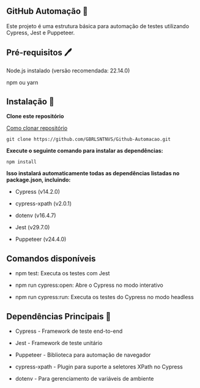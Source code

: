 ## GitHub Automação 🤖
Este projeto é uma estrutura básica para automação de testes utilizando Cypress, Jest e Puppeteer.

## Pré-requisitos 🖊
Node.js instalado (versão recomendada: 22.14.0)

npm ou yarn

## Instalação 🔧 

**Clone este repositório** 

[Como clonar repositório](https://docs.github.com/pt/repositories/creating-and-managing-repositories/cloning-a-repository)

`git clone https://github.com/GBRLSNTNVS/Github-Automacao.git`

**Execute o seguinte comando para instalar as dependências:**

`npm install`

**Isso instalará automaticamente todas as dependências listadas no package.json, incluindo:**

- Cypress (v14.2.0)

- cypress-xpath (v2.0.1)

- dotenv (v16.4.7)

- Jest (v29.7.0)

- Puppeteer (v24.4.0)

## Comandos disponíveis
- npm test: Executa os testes com Jest

- npm run cypress:open: Abre o Cypress no modo interativo

- npm run cypress:run: Executa os testes do Cypress no modo headless

## Dependências Principais 📝

- Cypress - Framework de teste end-to-end

- Jest - Framework de teste unitário

- Puppeteer - Biblioteca para automação de navegador

- cypress-xpath - Plugin para suporte a seletores XPath no Cypress

- dotenv - Para gerenciamento de variáveis de ambiente 
